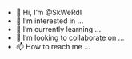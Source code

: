 - 👋 Hi, I’m @SkWeRdI
- 👀 I’m interested in ...
- 🌱 I’m currently learning ...
- 💞️ I’m looking to collaborate on ...
- 📫 How to reach me ...

<!---
SkWeRdI/SkWeRdI is a ✨ special ✨ repository because its `README.md` (this file) appears on your GitHub profile.
You can click the Preview link to take a look at your changes.
--->
